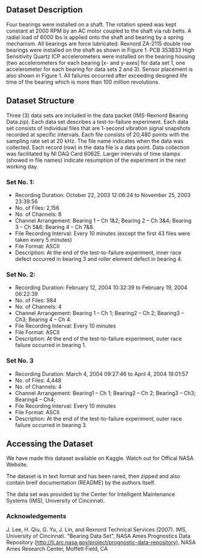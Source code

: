 ## Dataset Description

Four bearings were installed on a shaft. The rotation speed was kept constant at 2000 RPM by an AC motor coupled to the shaft via rub belts. A radial load of 6000 lbs is applied onto the shaft and bearing by a spring mechanism. All bearings are force lubricated.
Rexnord ZA-2115 double row bearings were installed on the shaft as shown in Figure 1. PCB 353B33 High Sensitivity Quartz ICP accelerometers were installed on the bearing housing (two accelerometers for each bearing [x- and y-axes] for data set 1, one accelerometer for each bearing for data sets 2 and 3). Sensor placement is also shown in Figure 1. All failures occurred after exceeding designed life time of the bearing which is more than 100 million revolutions.

## Dataset Structure

Three (3) data sets are included in the data packet (IMS-Rexnord Bearing Data.zip). Each data set describes a test-to-failure experiment. Each data set consists of individual files that are 1-second vibration signal snapshots recorded at specific intervals. Each file consists of 20,480 points with the sampling rate set at 20 kHz. The file name indicates when the data was collected. Each record (row) in the data file is a data point. Data collection was facilitated by NI DAQ Card 6062E. Larger intervals of time stamps (showed in file names) indicate resumption of the experiment in the next working day.

### Set No. 1:

- Recording Duration: October 22, 2003 12:06:24 to November 25, 2003 23:39:56
- No. of Files: 2,156
- No. of Channels: 8
- Channel Arrangement: Bearing 1 – Ch 1&2; Bearing 2 – Ch 3&4; Bearing 3 – Ch 5&6; Bearing 4 – Ch 7&8.
- File Recording Interval: Every 10 minutes (except the first 43 files were taken every 5 minutes)
- File Format: ASCII
- Description: At the end of the test-to-failure experiment, inner race defect occurred in bearing 3 and roller element defect in bearing 4.

### Set No. 2:

- Recording Duration: February 12, 2004 10:32:39 to February 19, 2004 06:22:39
- No. of Files: 984
- No. of Channels: 4
- Channel Arrangement: Bearing 1 – Ch 1; Bearing2 – Ch 2; Bearing3 – Ch3; Bearing 4 – Ch 4.
- File Recording Interval: Every 10 minutes
- File Format: ASCII
- Description: At the end of the test-to-failure experiment, outer race failure occurred in bearing 1.

### Set No. 3

- Recording Duration: March 4, 2004 09:27:46 to April 4, 2004 19:01:57
- No. of Files: 4,448
- No. of Channels: 4
- Channel Arrangement: Bearing1 – Ch 1; Bearing2 – Ch 2; Bearing3 – Ch3; Bearing4 – Ch4;
- File Recording Interval: Every 10 minutes
- File Format: ASCII
- Description: At the end of the test-to-failure experiment, outer race failure occurred in bearing 3.

## Accessing the Dataset

We have made this dataset available on Kaggle. Watch out for Offical NASA Website.

The dataset is in text format and has been rared, then zipped and also contain breif documentation (README) by the authors itself.

The data set was provided by the Center for Intelligent Maintenance Systems (IMS), University of Cincinnati.

### Acknowledgements

J. Lee, H. Qiu, G. Yu, J. Lin, and Rexnord Technical Services (2007). IMS, University of Cincinnati. "Bearing Data Set", NASA Ames Prognostics Data Repository (http://ti.arc.nasa.gov/project/prognostic-data-repository), NASA Ames Research Center, Moffett Field, CA
